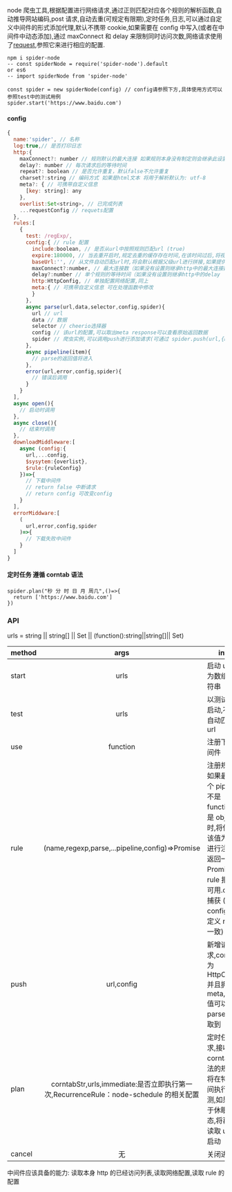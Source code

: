 node 爬虫工具,根据配置进行网络请求,通过正则匹配对应各个规则的解析函数,自动推导网站编码,post 请求,自动去重(可规定有限期),定时任务,日志,可以通过自定义中间件的形式添加代理,默认不携带 cookie,如果需要在 config 中写入(或者在中间件中动态添加),通过 maxConnect 和 delay 来限制同时访问次数,网络请求使用了[request](https://github.com/request/request),参照它来进行相应的配置.

```
npm i spider-node
-- const spiderNode = require('spider-node').default
or es6
-- import spiderNode from 'spider-node'

const spider = new spiderNode(config) // config请参照下方,具体使用方式可以参照test中的测试用例
spider.start('https://www.baidu.com')
```

#### config

```js
{
  name:'spider', // 名称
  log:true,// 是否打印日志
  http:{
    maxConnect?: number // 规则默认的最大连接 如果规则本身没有制定则会继承此设置(如果为1,则会等待上一个任务结束后再次发送任务)
    delay?: number // 每次请求后的等待时间
    repeat?: boolean // 是否允许重复，默认false不允许重复
    charset?:string // 编码方式 如果是html文本 将用于解析默认为: utf-8
    meta?: { // 可携带自定义信息
      [key: string]: any
    },
    overlist:Set<string>, // 已完成列表
    ...requestConfig // requets配置
  },
  rules:[
    {
      test: /regExp/,
      config:{ // rule 配置
        include:boolean, // 是否从url中按照规则匹配url (true)
        expire:180000, // 当去重开启时,规定去重的缓存存在时间,在该时间过后,将视为新url不再去重
        baseUrl:'', // 从文件自动匹配url时,将会默认根据父级url进行拼接,如果提供此值,将使用它
        maxConnect?:number, // 最大连接数（如果没有设置则继承http中的最大连接数
        delay?:number // 单个规则的等待时间（如果没有设置则继承http中的delay
        http:HttpConfig, // 单独配置网络配置,同上
        meta:{ // 可携带自定义信息 可在处理函数中修改
        }
      },
      async parse(url,data,selector,config,spider){
        url // url
        data // 数据
        selector // cheerio选择器
        config // 该url的配置,可以取出meta response可以查看原始返回数据
        spider // 爬虫实例,可以调用push进行添加请求(可通过 spider.push(url,{meta:{}}))的方式传递信息
      },
      async pipeline(item){
        // parse的返回值将进入
      },
      error(url,error,config,spider){
        // 错误后调用
      }
    }
  ],
  async open(){
    // 启动时调用
  },
  async close(){
    // 结束时调用
  },
  downloadMiddleware:[
    async (config:{
      url,...config,
      $sysytem:{overlist},
      $rule:{ruleConfig}
    })=>{
      // 下载中间件
      // return false 中断请求
      // return config 可改变config
    }
  ],
  errorMiddware:[
    (
      url,error,config,spider
    )=>{
      // 下载失败中间件
    }
  ]
}
```

#### 定时任务 遵循 corntab 语法

```
spider.plan("秒 分 时 日 月 周几",()=>{
  return ['https://www.baidu.com']
})
```

### API

urls = string || string[] || Set<string> || (function():string||string[]|| Set<string>)

| method |                                         args                                          | info                                                                                                                                                             |
| ------ | :-----------------------------------------------------------------------------------: | ---------------------------------------------------------------------------------------------------------------------------------------------------------------- |
| start  |                                         urls                                          | 启动 url,可为数组或字符串                                                                                                                                        |
| test   |                                         urls                                          | 以测试规则启动,不会自动匹配 url                                                                                                                                  |
| use    |                                       function                                        | 注册下载中间件                                                                                                                                                   |
| rule   |                    (name,regexp,parse,...pipeline,config)=>Promise                    | 注册规则,如果最后一个 pipeline 不是 function 而是 object 时,将使用该值为配置进行注册,返回一个 Promise,当 rule 报错时可用.catch 捕获 (与 config 中定义 rule 一致) |
| push   |                                      url,config                                       | 新增请求,config 为 HttpConfig 并且拥有 meta,meta 值可以在 parse 中获取到                                                                                         |
| plan   | corntabStr,urls,immediate:是否立即执行第一次,RecurrenceRule：node-schedule 的相关配置 | 定时任务请求,接收 corntab 语法的规则,将在特定时间执行检测,如果处于休眠状态,将再次读取 urls 启动                                                                  |
| cancel |                                          无                                           | 关闭进程                                                                                                                                                         |

中间件应该具备的能力:
读取本身 http 的已经访问列表,读取网络配置,读取 rule 的配置
